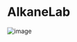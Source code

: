 # AlkaneLab

![image](https://github.com/HanzCEO/AlkaneLab/assets/40712686/d23f9595-265e-4288-a3e8-57dfaeab2bca)
